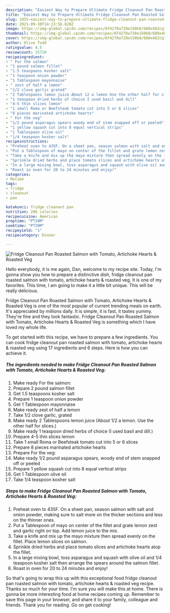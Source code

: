 ```yaml
---
description: "Easiest Way to Prepare Ultimate Fridge Cleanout Pan Roasted Salmon with Tomato, Artichoke Hearts &amp; Roasted Veg"
title: "Easiest Way to Prepare Ultimate Fridge Cleanout Pan Roasted Salmon with Tomato, Artichoke Hearts &amp; Roasted Veg"
slug: 1955-easiest-way-to-prepare-ultimate-fridge-cleanout-pan-roasted-salmon-with-tomato-artichoke-hearts-and-amp-roasted-veg
date: 2021-09-30T14:13:56.628Z
image: https://img-global.cpcdn.com/recipes/6f4270a728e150b8/680x482cq70/fridge-cleanout-pan-roasted-salmon-with-tomato-artichoke-hearts-roasted-veg-recipe-main-photo.jpg
thumbnail: https://img-global.cpcdn.com/recipes/6f4270a728e150b8/680x482cq70/fridge-cleanout-pan-roasted-salmon-with-tomato-artichoke-hearts-roasted-veg-recipe-main-photo.jpg
cover: https://img-global.cpcdn.com/recipes/6f4270a728e150b8/680x482cq70/fridge-cleanout-pan-roasted-salmon-with-tomato-artichoke-hearts-roasted-veg-recipe-main-photo.jpg
author: Olive Todd
ratingvalue: 4.5
reviewcount: 15718
recipeingredient:
- " For the salmon"
- "2 pound salmon fillet"
- "1.5 teaspoons kosher salt"
- "1 teaspoon onion powder"
- "1 Tablespoon mayonnaise"
- " zest of half a lemon"
- "1/2 clove garlic grated"
- "2 Tablespoons lemon juice About 12 a lemon Use the other half for slices"
- "1 teaspoon dried herbs of choice I used basil and dill"
- "4-5 thin slices lemon"
- "1 small Roma or Beefsteak tomato cut into 5 or 6 slices"
- "8 pieces marinated artichoke hearts"
- " For the veg"
- "1/2 pound asparagus spears woody end of stem snapped off or peeled"
- "1 yellow squash cut into 8 equal vertical strips"
- "1 Tablespoon olive oil"
- "1/4 teaspoon kosher salt"
recipeinstructions:
- "Preheat oven to 435F. On a sheet pan, season salmon with salt and onion powder, making sure to salt more on the thicker sections and less on the thinner ones."
- "Put a Tablespoon of mayo on center of the fillet and grate lemon zest and garlic right on top. Add lemon juice to the mix."
- "Take a knife and mix up the mayo mixture then spread evenly on the fillet. Place lemon slices on salmon."
- "Sprinkle dried herbs and place tomato slices and artichoke hearts atop the fillet."
- "In a large mixing bowl, toss asparagus and squash with olive oil and 1/4 teaspoon kosher salt then arrange the spears around the salmon fillet."
- "Roast in oven for 20 to 24 minutes and enjoy!"
categories:
- Recipe
tags:
- fridge
- cleanout
- pan

katakunci: fridge cleanout pan 
nutrition: 286 calories
recipecuisine: American
preptime: "PT10M"
cooktime: "PT39M"
recipeyield: "1"
recipecategory: Dinner

---
```



![Fridge Cleanout Pan Roasted Salmon with Tomato, Artichoke Hearts & Roasted Veg](https://img-global.cpcdn.com/recipes/6f4270a728e150b8/680x482cq70/fridge-cleanout-pan-roasted-salmon-with-tomato-artichoke-hearts-roasted-veg-recipe-main-photo.jpg)

Hello everybody, it is me again, Dan, welcome to my recipe site. Today, I'm gonna show you how to prepare a distinctive dish, fridge cleanout pan roasted salmon with tomato, artichoke hearts & roasted veg. It is one of my favorites. This time, I am going to make it a little bit unique. This will be really delicious.

Fridge Cleanout Pan Roasted Salmon with Tomato, Artichoke Hearts & Roasted Veg is one of the most popular of current trending meals on earth. It's appreciated by millions daily. It is simple, it is fast, it tastes yummy. They're fine and they look fantastic. Fridge Cleanout Pan Roasted Salmon with Tomato, Artichoke Hearts & Roasted Veg is something which I have loved my whole life.




To get started with this recipe, we have to prepare a few ingredients. You can cook fridge cleanout pan roasted salmon with tomato, artichoke hearts & roasted veg using 17 ingredients and 6 steps. Here is how you can achieve it.

<!--inarticleads1-->

##### The ingredients needed to make Fridge Cleanout Pan Roasted Salmon with Tomato, Artichoke Hearts & Roasted Veg:

1. Make ready  For the salmon:
1. Prepare 2 pound salmon fillet
1. Get 1.5 teaspoons kosher salt
1. Prepare 1 teaspoon onion powder
1. Get 1 Tablespoon mayonnaise
1. Make ready  zest of half a lemon
1. Take 1/2 clove garlic, grated
1. Make ready 2 Tablespoons lemon juice (About 1/2 a lemon. Use the other half for slices.)
1. Make ready 1 teaspoon dried herbs of choice (I used basil and dill.)
1. Prepare 4-5 thin slices lemon
1. Take 1 small Roma or Beefsteak tomato cut into 5 or 6 slices
1. Prepare 8 pieces marinated artichoke hearts
1. Prepare  For the veg:
1. Make ready 1/2 pound asparagus spears, woody end of stem snapped off or peeled
1. Prepare 1 yellow squash cut into 8 equal vertical strips
1. Get 1 Tablespoon olive oil
1. Take 1/4 teaspoon kosher salt




<!--inarticleads2-->

##### Steps to make Fridge Cleanout Pan Roasted Salmon with Tomato, Artichoke Hearts & Roasted Veg:

1. Preheat oven to 435F. On a sheet pan, season salmon with salt and onion powder, making sure to salt more on the thicker sections and less on the thinner ones.
1. Put a Tablespoon of mayo on center of the fillet and grate lemon zest and garlic right on top. Add lemon juice to the mix.
1. Take a knife and mix up the mayo mixture then spread evenly on the fillet. Place lemon slices on salmon.
1. Sprinkle dried herbs and place tomato slices and artichoke hearts atop the fillet.
1. In a large mixing bowl, toss asparagus and squash with olive oil and 1/4 teaspoon kosher salt then arrange the spears around the salmon fillet.
1. Roast in oven for 20 to 24 minutes and enjoy!




So that's going to wrap this up with this exceptional food fridge cleanout pan roasted salmon with tomato, artichoke hearts & roasted veg recipe. Thanks so much for your time. I'm sure you will make this at home. There is gonna be more interesting food at home recipes coming up. Remember to save this page in your browser, and share it to your family, colleague and friends. Thank you for reading. Go on get cooking!
